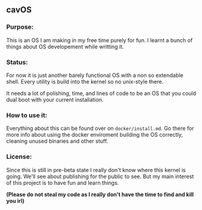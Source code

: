 ## cavOS
### Purpose:
This is an OS I am making in my free time purely for fun. I learnt a bunch of things about OS developement while writting it. 

### Status:
For now it is just another barely functional OS with a non so extendable shell. Every utility is build into the kernel so no unix-style there.

It needs a lot of polishing, time, and lines of code to be an OS that you could dual boot with your current installation. 

### How to use it:
Everything about this can be found over on ``docker/install.md``. Go there for more info about using the docker enviroment building the OS correctly, cleaning unused binaries and other stuff. 

### License:
Since this is still in pre-beta state I really don't know where this kernel is going. We'll see about publishing for the public to see. But my main interest of this project is to have fun and learn things. 

**(Please do not steal my code as I really don't have the time to find and kill you irl)**
